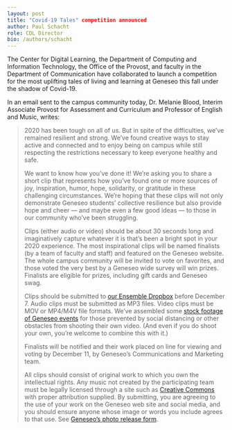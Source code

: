 ```yaml
---
layout: post
title: "Covid-19 Tales" competition announced
author: Paul Schacht
role: CDL Director
bio: /authors/schacht
---
```


The Center for Digital Learning, the Department of Computing and Information Technology, the Office of the Provost, and faculty in the Department of Communication have collaborated to launch a competition for the most uplifting tales of living and learning at Geneseo this fall under the shadow of Covid-19.

In an email sent to the campus community today, Dr. Melanie Blood, Interim Associate Provost for Assessment and Curriculum and Professor of English and Music, writes:

> 2020 has been tough on all of us. But in spite of the difficulties, we’ve remained resilient and strong. We’ve found creative ways to stay active and connected and to enjoy being on campus while still respecting the restrictions necessary to keep everyone healthy and safe.
>
> We want to know how you’ve done it! We’re asking you to share a short clip that represents how you’ve found one or more sources of joy, inspiration, humor, hope, solidarity, or gratitude in these challenging circumstances. We’re hoping that these clips will not only demonstrate Geneseo students’ collective resilience but also provide hope and cheer — and maybe even a few good ideas — to those in our community who’ve been struggling.
>
> Clips (either audio or video) should be about 30 seconds long and imaginatively capture whatever it is that’s been a bright spot in your 2020 experience. The most inspirational clips will be named finalists (by a team of faculty and staff) and featured on the Geneseo website. The whole campus community will be invited to vote on favorites, and those voted the very best by a Geneseo wide survey will win prizes. Finalists are eligible for prizes, including gift cards and Geneseo swag.
>
> Clips should be submitted to [our Ensemble Dropbox](https://cloud.ensemblevideo.com/Dropbox/COVIDTales) before December 7. Audio clips must be submitted as MP3 files. Video clips must be MOV or MP4/M4V file formats. We’ve assembled some [stock footage of Geneseo events](https://drive.google.com/drive/folders/18SRpscVsuGRcBlcjfF0e9mT3s8P2I8Ou?usp=sharing) for those prevented by social distancing or other obstacles from shooting their own video. (And even if you do shoot your own, you’re welcome to combine this with it.)
>
> Finalists will be notified and their work placed on line for viewing and voting by December 11, by Geneseo’s Communications and Marketing team. 
>
> All clips should consist of original work to which you own the intellectual rights. Any music not created by the participating team must be legally licensed through a site such as [Creative Commons](https://creativecommons.org/about/program-areas/arts-culture/arts-culture-resources/legalmusicforvideos/) with proper attribution supplied. By submitting, you are agreeing to the use of your work on the Geneseo web site and social media, and you should ensure anyone whose image or words you include agrees to that use. See [Geneseo’s photo release form](https://docs.google.com/document/d/1E-tjxgMGVrp7J7eD9SW8QzBjC56jXjyOpnQUtXIvnVM/edit?usp=sharing). 

